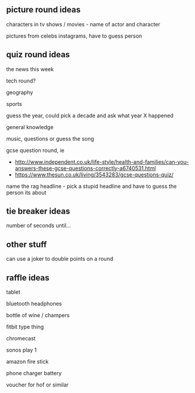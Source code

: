 picture round ideas
-------------------
characters in tv shows / movies - name of actor and character

pictures from celebs instagrams, have to guess person

quiz round ideas
----------------
the news this week

tech round?

geography

sports

guess the year, could pick a decade and ask what year X happened

general knowledge

music, questions or guess the song

gcse question round, ie 
- http://www.independent.co.uk/life-style/health-and-families/can-you-answers-these-gcse-questions-correctly-a6740531.html
- https://www.thesun.co.uk/living/3543283/gcse-questions-quiz/

name the rag headline - pick a stupid headline and have to guess the person its about

tie breaker ideas
-----------------
number of seconds until...


other stuff
-----------
can use a joker to double points on a round


raffle ideas
------------
tablet

bluetooth headphones

bottle of wine / champers

fitbit type thing

chromecast

sonos play 1

amazon fire stick

phone charger battery

voucher for hof or similar
